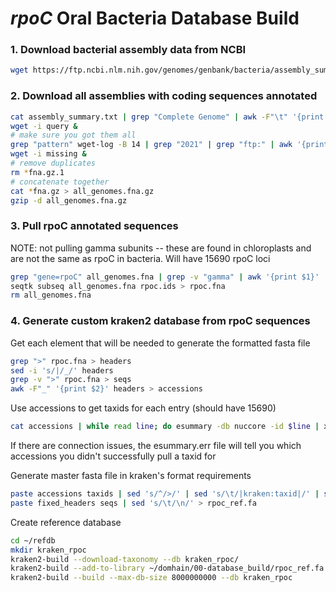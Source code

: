 # *rpoC* Oral Bacteria Database Build

### 1. Download bacterial assembly data from NCBI

```bash
wget https://ftp.ncbi.nlm.nih.gov/genomes/genbank/bacteria/assembly_summary.txt
```

### 2. Download all assemblies with coding sequences annotated

```bash
cat assembly_summary.txt | grep "Complete Genome" | awk -F"\t" '{print $20}' | sed 's/$/\/*cds_from_genomic.fna.gz/' > query
wget -i query &
# make sure you got them all
grep "pattern" wget-log -B 14 | grep "2021" | grep "ftp:" | awk '{print $3}' > missing
wget -i missing &
# remove duplicates
rm *fna.gz.1
# concatenate together
cat *fna.gz > all_genomes.fna.gz
gzip -d all_genomes.fna.gz
```

### 3. Pull rpoC annotated sequences

NOTE: not pulling gamma subunits -- these are found in chloroplasts and are not the same as rpoC in bacteria. Will have 15690 rpoC loci

```bash
grep "gene=rpoC" all_genomes.fna | grep -v "gamma" | awk '{print $1}' | sed 's/>//' > rpoc.ids
seqtk subseq all_genomes.fna rpoc.ids > rpoc.fna
rm all_genomes.fna
```

### 4. Generate custom kraken2 database from rpoC sequences

Get each element that will be needed to generate the formatted fasta file

```bash
grep ">" rpoc.fna > headers
sed -i 's/|/_/' headers          
grep -v ">" rpoc.fna > seqs
awk -F"_" '{print $2}' headers > accessions
```

Use accessions to get taxids for each entry (should have 15690)

```bash
cat accessions | while read line; do esummary -db nuccore -id $line | xtract -pattern DocumentSummary -element TaxId,Title; done > taxids 2>esummary.err
```

If there are connection issues, the esummary.err file will tell you which accessions you didn't successfully pull a taxid for

Generate master fasta file in kraken's format requirements

```bash
paste accessions taxids | sed 's/^/>/' | sed 's/\t/|kraken:taxid|/' | sed 's/\t/ /' > fixed_headers
paste fixed_headers seqs | sed 's/\t/\n/' > rpoc_ref.fa
```

Create reference database

```bash
cd ~/refdb
mkdir kraken_rpoc
kraken2-build --download-taxonomy --db kraken_rpoc/
kraken2-build --add-to-library ~/domhain/00-database_build/rpoc_ref.fa --db kraken_rpoc
kraken2-build --build --max-db-size 8000000000 --db kraken_rpoc
```
